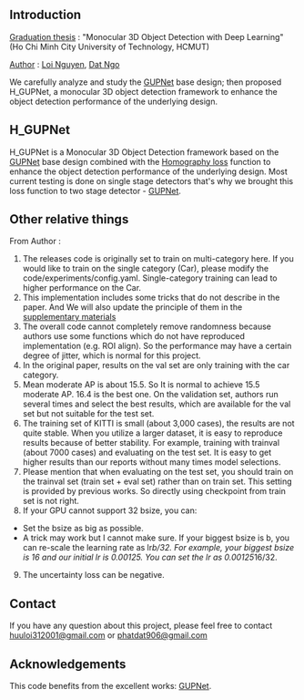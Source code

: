 ## Introduction 
<ins>Graduation thesis</ins> : "Monocular 3D Object Detection with Deep Learning"  (Ho Chi Minh City University of Technology, HCMUT)

<ins>Author</ins> : [Loi Nguyen](mailto:huuloi312001@gmail.com), [Dat Ngo](mailto:phatdat906@gmail.com)

We carefully analyze and study the [GUPNet](https://arxiv.org/abs/2107.13774) base design; then proposed H_GUPNet, a monocular 3D object detection framework to enhance the object detection performance of the underlying design.

## H_GUPNet

H_GUPNet is a Monocular 3D Object Detection framework based on the [GUPNet](https://arxiv.org/abs/2107.13774) base design combined with the [Homography loss](https://arxiv.org/abs/2204.00754) function to enhance the object detection performance of the underlying design. Most current testing is done on single stage detectors that's why we brought this loss function to two stage detector - [GUPNet](https://arxiv.org/abs/2107.13774).

## Other relative things
From Author :

1. The releases code is originally set to train on multi-category here. If you would like to train on the single category (Car), please modify the code/experiments/config.yaml. Single-category training can lead to higher performance on the Car. 
2. This implementation includes some tricks that do not describe in the paper. And We will also update the principle of them in the [supplementary materials](https://github.com/loiprocute/H_GUPNet/blob/main/pdf/supp.pdf)
3. The overall code cannot completely remove randomness because authors use some functions which do not have reproduced implementation (e.g. ROI align). So the performance may have a certain degree of jitter, which is normal for this project.
4. In the original paper, results on the val set are only training with the car category.
5. Mean moderate AP is about 15.5. So It is normal to achieve 15.5 moderate AP. 16.4 is the best one. On the validation set, authors run several times and select the best results, which are available for the val set but not suitable for the test set.
6. The training set of KITTI is small (about 3,000 cases), the results are not quite stable. When you utilize a larger dataset, it is easy to reproduce results because of better stability. For example, training with trainval (about 7000 cases) and evaluating on the test set. It is easy to get higher results than our reports without many times model selections.
7. Please mention that when evaluating on the test set, you should train on the trainval set (train set + eval set) rather than on train set. This setting is provided by previous works. So directly using checkpoint from train set is not right.
8. If your GPU cannot support 32 bsize, you can:
 - Set the bsize as big as possible.
 -  A trick may work but I cannot make sure. If your biggest bsize is b, you can re-scale the learning rate as lr*b/32. For example, your biggest bsize is 16 and our initial lr is 0.00125. You can set the lr as 0.00125*16/32.
9. The uncertainty loss can be negative.

## Contact

If you have any question about this project, please feel free to contact huuloi312001@gmail.com or phatdat906@gmail.com

## Acknowledgements
This code benefits from the excellent works: [GUPNet](https://github.com/SuperMHP/GUPNet).
